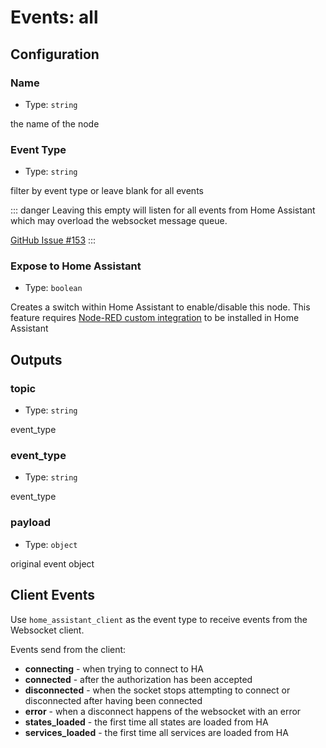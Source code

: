# Events: all

## Configuration

### Name

- Type: `string`

the name of the node

### Event Type

- Type: `string`

filter by event type or leave blank for all events

::: danger
Leaving this empty will listen for all events from Home Assistant which may
overload the websocket message queue.

[GitHub Issue #153](https://github.com/zachowj/node-red-contrib-home-assistant-websocket/issues/153#issuecomment-539290950)
:::

### Expose to Home Assistant

- Type: `boolean`

Creates a switch within Home Assistant to enable/disable this node. This feature
requires [Node-RED custom integration](https://github.com/zachowj/hass-node-red)
to be installed in Home Assistant

## Outputs

### topic

- Type: `string`

event_type

### event_type

- Type: `string`

event_type

### payload

- Type: `object`

original event object

## Client Events

Use `home_assistant_client` as the event type to receive events from the
Websocket client.

Events send from the client:

- **connecting** - when trying to connect to HA
- **connected** - after the authorization has been accepted
- **disconnected** - when the socket stops attempting to connect or disconnected after having been connected
- **error** - when a disconnect happens of the websocket with an error
- **states_loaded** - the first time all states are loaded from HA
- **services_loaded** - the first time all services are loaded from HA
